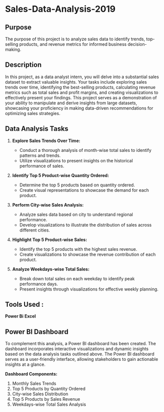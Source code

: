 # Sales-Data-Analysis-2019

## Purpose
The purpose of this project is to analyze sales data to identify trends, top-selling products, and revenue metrics for informed business decision-making.

## Description
In this project, as a data analyst intern, you will delve into a substantial sales dataset to extract valuable insights. Your tasks include exploring sales trends over time, identifying the best-selling products, calculating revenue metrics such as total sales and profit margins, and creating visualizations to effectively present your findings. This project serves as a demonstration of your ability to manipulate and derive insights from large datasets, showcasing your proficiency in making data-driven recommendations for optimizing sales strategies.

## Data Analysis Tasks
1. **Explore Sales Trends Over Time:**
   - Conduct a thorough analysis of month-wise total sales to identify patterns and trends.
   - Utilize visualizations to present insights on the historical performance of sales.

2. **Identify Top 5 Product-wise Quantity Ordered:**
   - Determine the top 5 products based on quantity ordered.
   - Create visual representations to showcase the demand for each product.

3. **Perform City-wise Sales Analysis:**
   - Analyze sales data based on city to understand regional performance.
   - Develop visualizations to illustrate the distribution of sales across different cities.

4. **Highlight Top 5 Product-wise Sales:**
   - Identify the top 5 products with the highest sales revenue.
   - Create visualizations to showcase the revenue contribution of each product.

5. **Analyze Weekdays-wise Total Sales:**
   - Break down total sales on each weekday to identify peak performance days.
   - Present insights through visualizations for effective weekly planning.
  
## Tools Used :
**Power Bi**
**Excel**


## Power BI Dashboard
To complement this analysis, a Power BI dashboard has been created. The dashboard incorporates interactive visualizations and dynamic insights based on the data analysis tasks outlined above. The Power BI dashboard serves as a user-friendly interface, allowing stakeholders to gain actionable insights at a glance.

**Dashboard Components:**
1. Monthly Sales Trends
2. Top 5 Products by Quantity Ordered
3. City-wise Sales Distribution
4. Top 5 Products by Sales Revenue
5. Weekdays-wise Total Sales Analysis
